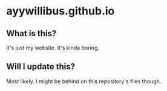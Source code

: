 # ayywillibus.github.io

## What is this?
It's just my website. It's kinda boring. 

## Will I update this?
Most likely. I might be behind on this repository's files though.
